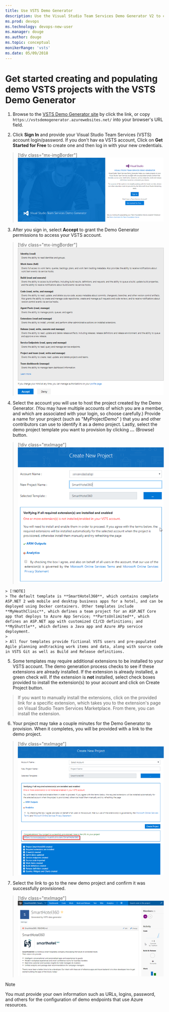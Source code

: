 ```yaml
---
title: Use VSTS Demo Generator
description: Use the Visual Studio Team Services Demo Generator V2 to create and populate a demo project
ms.prod: devops  
ms.technology: devops-new-user
ms.manager: douge
ms.author: douge
ms.topic: conceptual
monikerRange: 'vsts'
ms.date: 05/09/2018
---
```



# Get started creating and populating demo VSTS projects with the VSTS Demo Generator

1. Browse to the [VSTS Demo Generator site](https://vstsdemogenerator.azurewebsites.net/) by click the link, or copy `https://vstsdemogenerator.azurewebsites.net/` into your browser's URL field.

2. Click **Sign In** and provide your Visual Studio Team Services (VSTS) account login/password. If you don't hav ea VSTS account, Click on **Get Started for Free** to create one and then log in with your new credentials.

> [!div class="mx-imgBorder"]
![Image of VSTS Demo Generator V2 login](_img/1.png)


3. After you sign in, select **Accept** to grant the Demo Generator permissions to access your VSTS account.

> [!div class="mx-imgBorder"]
![Image of VSTS Demo Generator V2 permissions screen](_img/2.png)

4. Select the account you will use to host the project created by the Demo Generator. (You may have multiple accounts of which you are a member, and which are associated with your login, so choose carefully.) Provide a name for your project (such as "MyProjectDemo" ) that you and other contributors can use to identify it as a demo project. Lastly, select the demo project template you want to provision by clicking **...** (Browse) button.

> [!div class="mxImage"]
![Image of VSTS Demo Generator template selection screen](_img/choose_template.png)

    > [!NOTE] 
    > The default template is **SmartHotel360**, which contains complete ASP.NET 2 web mobile and desktop business apps for a hotel, and can be deployed using Docker containers. Other templates include **MyHeathClinic**, which defines a team project for an ASP.NET Core app that deploys to Azure App Service; **PartsUnlimited**, which defines an ASP.NET app with customized CI/CD definitions; and **MyShuttle**, which defines a Java app and Azure APp service deployment.
    >
    > All four templates provide fictional VSTS users and pre-populated Agile planning andtracking work items and data, along with source code in VSTS Git as well as Build and Release definitions.

5. Some templates may require additional extensions to be installed to your VSTS account. The demo generation process checks to see if these extensions are already installed. If the extension is already installed, a green check will. If the extension is **not** installed, select check boxes provided to install the extension(s) to your account and click on Create Project button.

> If you want to manually install the extensions,  click on the provided link for a specific extension, which takes you to the extension's page on Visual Studio Team Services Marketplace. From there, you can install the extension.

6. Your project may take a couple minutes for the Demo Generator to provision. When it completes, you will be provided with a link to the demo project.

> [!div class="mxImage"]
![Image of VSTS Demo Generator project created screen](_img/projectcreated.png)

7. Select the link to go to the new demo project and confirm it was successfully provisioned.

> [!div class="mxImage"]
![Image of VSTS Demo Generator provision confirmation screen](_img/projecthomepage.png)

> [!NOTE] 
> You must provide your own information such as URLs, logins, password, and others for the configuration of demo endpoints that use Azure resources. 